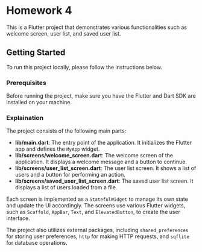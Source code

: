 # Homework 4

This is a Flutter project that demonstrates various functionalities such as welcome screen, user list, and saved user list.

## Getting Started

To run this project locally, please follow the instructions below.

### Prerequisites

Before running the project, make sure you have the Flutter and Dart SDK are installed on your machine.

### Explaination

The project consists of the following main parts:

- **lib/main.dart**: The entry point of the application. It initializes the Flutter app and defines the `MyApp` widget.
- **lib/screens/welcome_screen.dart**: The welcome screen of the application. It displays a welcome message and a button to continue.
- **lib/screens/user_list_screen.dart**: The user list screen. It shows a list of users and a button for performing an action.
- **lib/screens/saved_user_list_screen.dart**: The saved user list screen. It displays a list of users loaded from a file.

Each screen is implemented as a `StatefulWidget` to manage its own state and update the UI accordingly. The screens use various Flutter widgets, such as `Scaffold`, `AppBar`, `Text`, and `ElevatedButton`, to create the user interface.

The project also utilizes external packages, including `shared_preferences` for storing user preferences, `http` for making HTTP requests, and `sqflite` for database operations.


